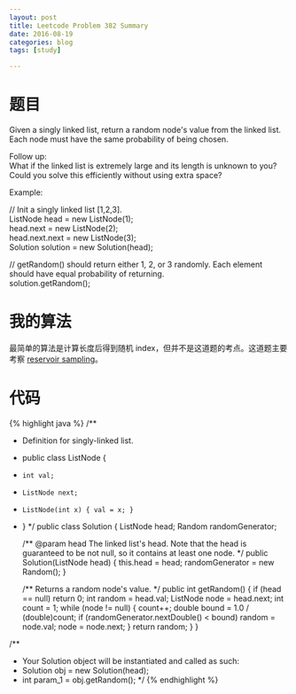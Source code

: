 ```yaml
---
layout: post
title: Leetcode Problem 382 Summary
date: 2016-08-19
categories: blog
tags: [study]

---
```


# 题目

Given a singly linked list, return a random node's value from the linked list. Each node must have the same probability of being chosen.

Follow up:  
What if the linked list is extremely large and its length is unknown to you? Could you solve this efficiently without using extra space?

Example:

// Init a singly linked list [1,2,3].  
ListNode head = new ListNode(1);  
head.next = new ListNode(2);  
head.next.next = new ListNode(3);  
Solution solution = new Solution(head);

// getRandom() should return either 1, 2, or 3 randomly. Each element should have equal probability of returning.  
solution.getRandom();

# 我的算法

最简单的算法是计算长度后得到随机 index，但并不是这道题的考点。这道题主要考察 [reservoir sampling](http://www.cnblogs.com/HappyAngel/archive/2011/02/07/1949762.html)。

# 代码

{% highlight java %}
/**
 * Definition for singly-linked list.
 * public class ListNode {
 *     int val;
 *     ListNode next;
 *     ListNode(int x) { val = x; }
 * }
 */
public class Solution {
    ListNode head;
    Random randomGenerator;

    /** @param head The linked list's head.
        Note that the head is guaranteed to be not null, so it contains at least one node. */
    public Solution(ListNode head) {
        this.head = head;
        randomGenerator = new Random();
    }
    
    /** Returns a random node's value. */
    public int getRandom() {
        if (head == null) return 0;
        int random = head.val;
        ListNode node = head.next;
        int count = 1;
        while (node != null) {
            count++;
            double bound = 1.0 / (double)count;
            if (randomGenerator.nextDouble() < bound) random = node.val;
            node = node.next;
        }
        return random;
    }
}

/**
 * Your Solution object will be instantiated and called as such:
 * Solution obj = new Solution(head);
 * int param_1 = obj.getRandom();
 */
{% endhighlight %}